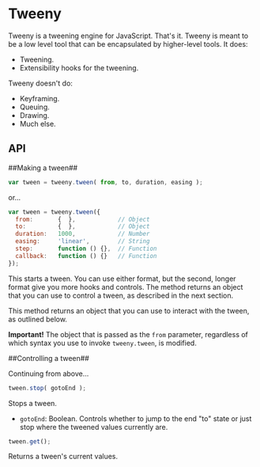Tweeny
===

Tweeny is a tweening engine for JavaScript.  That's it.  Tweeny is meant to be a low level tool that can be encapsulated by higher-level tools.  It does:

  * Tweening.
  * Extensibility hooks for the tweening.

Tweeny doesn't do:

  * Keyframing.
  * Queuing.
  * Drawing.
  * Much else.

API
---

##Making a tween##

```javascript
var tween = tweeny.tween( from, to, duration, easing );
````

or...

````javascript
var tween = tweeny.tween({
  from:       {  },            // Object
  to:         {  },            // Object
  duration:   1000,            // Number
  easing:     'linear',        // String
  step:       function () {},  // Function
  callback:   function () {}   // Function
});
````

This starts a tween.  You can use either format, but the second, longer format give you more hooks and controls.  The method returns an object that you can use to control a tween, as described in the next section.

This method returns an object that you can use to interact with the tween, as outlined below.

__Important!__  The object that is passed as the `from` parameter, regardless of which syntax you use to invoke `tweeny.tween`, is modified.

##Controlling a tween##

Continuing from above...

````javascript
tween.stop( gotoEnd );
````

Stops a tween.

  * `gotoEnd`: Boolean.  Controls whether to jump to the end "to" state or just stop where the tweened values currently are.

````javascript
tween.get();
````

Returns a tween's current values.
